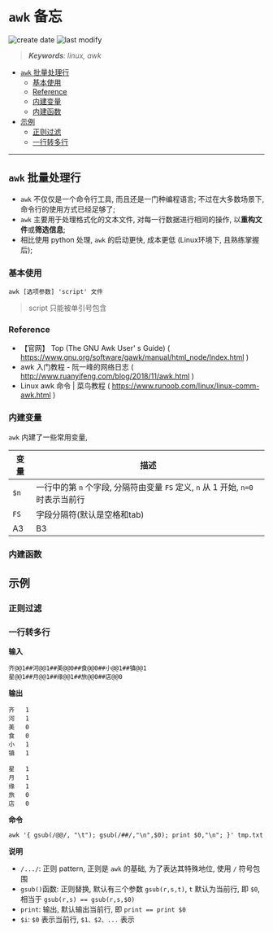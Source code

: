 `awk` 备忘
===
<!--START_SECTION:badge-->

![create date](https://img.shields.io/static/v1?label=create%20date&message=2022-06-xx&label_color=gray&color=lightsteelblue&style=flat-square)
![last modify](https://img.shields.io/static/v1?label=last%20modify&message=2025-08-03%2022%3A42%3A16&label_color=gray&color=thistle&style=flat-square)

<!--END_SECTION:badge-->
<!--info
top: false
draft: false
hidden: false
tag: [linux]
-->

> ***Keywords**: linux, awk*

<!--START_SECTION:paper_title-->
<!--END_SECTION:paper_title-->

<!--START_SECTION:toc-->
- [`awk` 批量处理行](#awk-批量处理行)
    - [基本使用](#基本使用)
    - [Reference](#reference)
    - [内建变量](#内建变量)
    - [内建函数](#内建函数)
- [示例](#示例)
    - [正则过滤](#正则过滤)
    - [一行转多行](#一行转多行)
<!--END_SECTION:toc-->

---

## `awk` 批量处理行
- `awk` 不仅仅是一个命令行工具, 而且还是一门种编程语言; 不过在大多数场景下, 命令行的使用方式已经足够了;
- `awk` 主要用于处理格式化的文本文件, 对每一行数据进行相同的操作, 以**重构文件**或**筛选信息**;
- 相比使用 python 处理, `awk` 的启动更快, 成本更低 (Linux环境下, 且熟练掌握后);

### 基本使用
```shell
awk [选项参数] 'script' 文件
```
> script 只能被单引号包含

### Reference
- 【官网】 Top (The GNU Awk User' s Guide)  ( https://www.gnu.org/software/gawk/manual/html_node/Index.html )
- awk 入门教程 - 阮一峰的网络日志  ( http://www.ruanyifeng.com/blog/2018/11/awk.html )
- Linux awk 命令 | 菜鸟教程  ( https://www.runoob.com/linux/linux-comm-awk.html )


### 内建变量
`awk` 内建了一些常用变量,

| 变量 | 描述                                                                             |
| ---- | -------------------------------------------------------------------------------- |
| `$n` | 一行中的第 `n` 个字段, 分隔符由变量 `FS` 定义, `n` 从 1 开始, `n=0` 时表示当前行 |
| `FS` | 字段分隔符(默认是空格和tab)                                                      |
| A3   | B3                                                                               |


### 内建函数

## 示例

### 正则过滤

### 一行转多行
**输入**
```
齐@@1##河@@1##美@@0##食@@0##小@@1##镇@@1
星@@1##月@@1##缘@@1##旅@@0##店@@0
```

**输出**
```
齐	1
河	1
美	0
食	0
小	1
镇	1

星	1
月	1
缘	1
旅	0
店	0

```

**命令**
```shell
awk '{ gsub(/@@/, "\t"); gsub(/##/,"\n",$0); print $0,"\n"; }' tmp.txt
```

**说明**
- `/.../`: 正则 pattern, 正则是 `awk` 的基础, 为了表达其特殊地位, 使用 `/` 符号包围
- `gsub()`函数: 正则替换, 默认有三个参数 `gsub(r,s,t)`, `t` 默认为当前行, 即 `$0`, 相当于 `gsub(r,s) == gsub(r,s,$0)`
- `print`: 输出, 默认输出当前行, 即 `print == print $0`
- `$i`: `$0` 表示当前行, `$1、$2、...` 表示